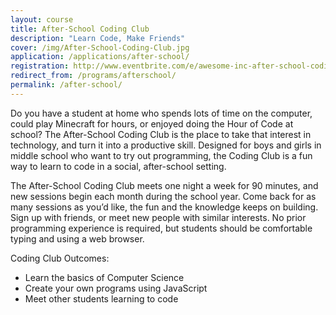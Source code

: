 ```yaml
---
layout: course
title: After-School Coding Club
description: "Learn Code, Make Friends"
cover: /img/After-School-Coding-Club.jpg
application: /applications/after-school/
registration: http://www.eventbrite.com/e/awesome-inc-after-school-coding-club-spring-2016-tuesdays-tickets-19803160787
redirect_from: /programs/afterschool/
permalink: /after-school/
---
```


Do you have a student at home who spends lots of time on the computer, could play Minecraft for hours, or enjoyed doing the Hour of Code at school? The After-School Coding Club is the place to take that interest in technology, and turn it into a productive skill. Designed for boys and girls in middle school who want to try out programming, the Coding Club is a fun way to learn to code in a social, after-school setting. 

The After-School Coding Club meets one night a week for 90 minutes, and new sessions begin each month during the school year. Come back for as many sessions as you’d like, the fun and the knowledge keeps on building. Sign up with friends, or meet new people with similar interests. No prior programming experience is required, but students should be comfortable typing and using a web browser.

Coding Club Outcomes:

* Learn the basics of Computer Science
* Create your own programs using JavaScript
* Meet other students learning to code